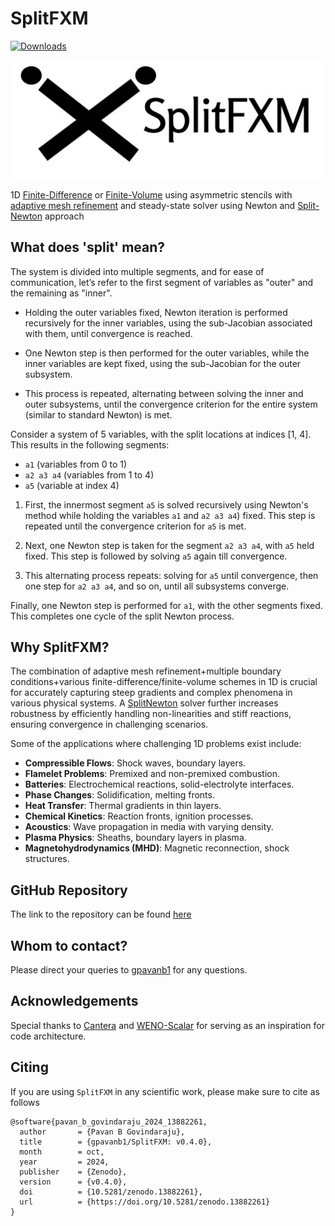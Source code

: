 # SplitFXM

[![Downloads](https://pepy.tech/badge/splitfxm)](https://pepy.tech/project/splitfxm)

![img](images/logo.jpg)

1D [Finite-Difference](https://en.wikipedia.org/wiki/Finite_difference_method) or [Finite-Volume](https://en.wikipedia.org/wiki/Finite_volume_method) using asymmetric stencils with [adaptive mesh refinement](https://en.wikipedia.org/wiki/Adaptive_mesh_refinement) and steady-state solver using Newton and [Split-Newton](https://github.com/gpavanb1/SplitNewton) approach

## What does 'split' mean?

The system is divided into multiple segments, and for ease of communication, let’s refer to the first segment of variables as "outer" and the remaining as "inner".

* Holding the outer variables fixed, Newton iteration is performed recursively for the inner variables, using the sub-Jacobian associated with them, until convergence is reached.

* One Newton step is then performed for the outer variables, while the inner variables are kept fixed, using the sub-Jacobian for the outer subsystem.

* This process is repeated, alternating between solving the inner and outer subsystems, until the convergence criterion for the entire system (similar to standard Newton) is met.

Consider a system of 5 variables, with the split locations at indices [1, 4]. This results in the following segments:

  * `a1` (variables from 0 to 1)
  * `a2 a3 a4` (variables from 1 to 4)
  * `a5` (variable at index 4)

1. First, the innermost segment `a5` is solved recursively using Newton's method while holding the variables `a1` and `a2 a3 a4`) fixed. This step is repeated until the convergence criterion for `a5` is met.

2. Next, one Newton step is taken for the segment `a2 a3 a4`, with `a5` held fixed. This step is followed by solving `a5` again till convergence.

3. This alternating process repeats: solving for `a5` until convergence, then one step for `a2 a3 a4`, and so on, until all subsystems converge.

Finally, one Newton step is performed for `a1`, with the other segments fixed. This completes one cycle of the split Newton process.

## Why SplitFXM?

The combination of adaptive mesh refinement+multiple boundary conditions+various finite-difference/finite-volume schemes in 1D is crucial for accurately capturing steep gradients and complex phenomena in various physical systems. A [SplitNewton](http://github.com/gpavanb1/SplitNewton) solver further increases robustness by efficiently handling non-linearities and stiff reactions, ensuring convergence in challenging scenarios.

Some of the applications where challenging 1D problems exist include:

- **Compressible Flows**: Shock waves, boundary layers.
- **Flamelet Problems**: Premixed and non-premixed combustion.
- **Batteries**: Electrochemical reactions, solid-electrolyte interfaces. 
- **Phase Changes**: Solidification, melting fronts.
- **Heat Transfer**: Thermal gradients in thin layers.
- **Chemical Kinetics**: Reaction fronts, ignition processes.
- **Acoustics**: Wave propagation in media with varying density.
- **Plasma Physics**: Sheaths, boundary layers in plasma.
- **Magnetohydrodynamics (MHD)**: Magnetic reconnection, shock structures.
 

## GitHub Repository

The link to the repository can be found [here](http://github.com/gpavanb1/SplitFXM)

## Whom to contact?

Please direct your queries to [gpavanb1](http://github.com/gpavanb1)
for any questions.

## Acknowledgements

Special thanks to [Cantera](https://github.com/Cantera/cantera) and [WENO-Scalar](https://github.com/comp-physics/WENO-scalar) for serving as an inspiration for code architecture.

## Citing

If you are using `SplitFXM` in any scientific work, please make sure to cite as follows
```
@software{pavan_b_govindaraju_2024_13882261,
  author       = {Pavan B Govindaraju},
  title        = {gpavanb1/SplitFXM: v0.4.0},
  month        = oct,
  year         = 2024,
  publisher    = {Zenodo},
  version      = {v0.4.0},
  doi          = {10.5281/zenodo.13882261},
  url          = {https://doi.org/10.5281/zenodo.13882261}
}
```
